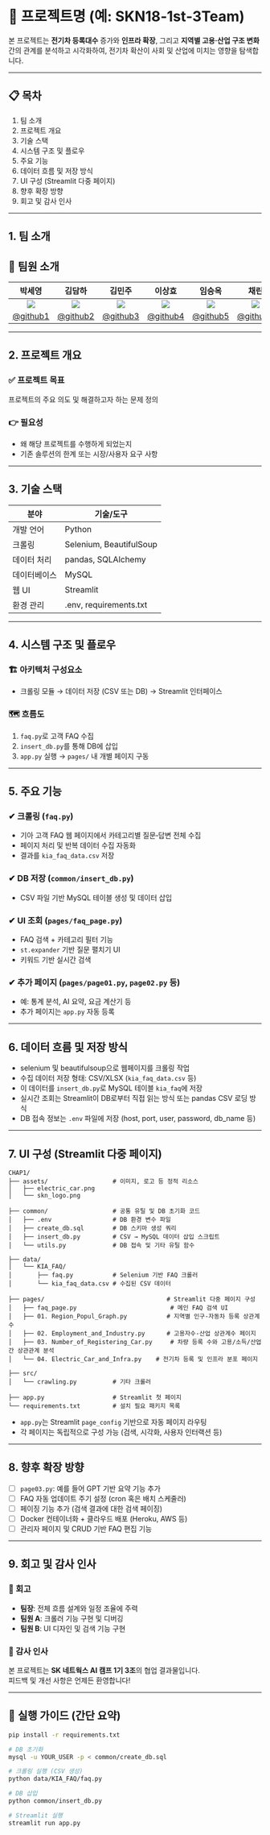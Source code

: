 # 🚀 프로젝트명 (예: SKN18‑1st‑3Team)

본 프로젝트는 **전기차 등록대수** 증가와 **인프라 확장**, 그리고 **지역별 고용·산업 구조 변화** 간의 관계를 분석하고 시각화하여, 전기차 확산이 사회 및 산업에 미치는 영향을 탐색합니다.

---

## 📋 목차

1. 팀 소개  
2. 프로젝트 개요  
3. 기술 스택  
4. 시스템 구조 및 플로우  
5. 주요 기능  
6. 데이터 흐름 및 저장 방식  
7. UI 구성 (Streamlit 다중 페이지)  
8. 향후 확장 방향  
9. 회고 및 감사 인사  

---

## 1. 팀 소개

## 👥 팀원 소개

| **박세영** | **김담하** | **김민주** | **이상효** | **임승옥** | **채린** |
|:--:|:--:|:--:|:--:|:--:|:--:|
| ![](assets/park.png) | ![](assets/kim_dh.png) | ![](assets/kim_mj.png) | ![](assets/lee_sh.png) | ![](assets/lim_so.png) | ![](assets/chae.png) |
| [@github1](https://github.com/github1) | [@github2](https://github.com/github2) | [@github3](https://github.com/github3) | [@github4](https://github.com/github4) | [@github5](https://github.com/github5) | [@github6](https://github.com/github6) |




---

## 2. 프로젝트 개요

### ✅ 프로젝트 목표  
프로젝트의 주요 의도 및 해결하고자 하는 문제 정의

### 👉 필요성  
- 왜 해당 프로젝트를 수행하게 되었는지  
- 기존 솔루션의 한계 또는 시장/사용자 요구 사항

---

## 3. 기술 스택

| 분야      | 기술/도구                                                     |
|-----------|---------------------------------------------------------------|
| 개발 언어 | Python                                                        |
| 크롤링    | Selenium, BeautifulSoup                                       |
| 데이터 처리 | pandas, SQLAlchemy                                           |
| 데이터베이스 | MySQL                                           |
| 웹 UI     | Streamlit                                 |
| 환경 관리   | .env, requirements.txt                           |

---

## 4. 시스템 구조 및 플로우

### 🏗 아키텍처 구성요소
- 크롤링 모듈 → 데이터 저장 (CSV 또는 DB) → Streamlit 인터페이스

### 🗺 흐름도
1. `faq.py`로 고객 FAQ 수집  
2. `insert_db.py`를 통해 DB에 삽입  
3. `app.py` 실행 → `pages/` 내 개별 페이지 구동  

---

## 5. 주요 기능

### ✔ 크롤링 (`faq.py`)
- 기아 고객 FAQ 웹 페이지에서 카테고리별 질문‑답변 전체 수집
- 페이지 처리 및 반복 데이터 수집 자동화  
- 결과를 `kia_faq_data.csv` 저장

### ✔ DB 저장 (`common/insert_db.py`)
- CSV 파일 기반 MySQL 테이블 생성 및 데이터 삽입

### ✔ UI 조회 (`pages/faq_page.py`)
- FAQ 검색 + 카테고리 필터 기능  
- `st.expander` 기반 질문 펼치기 UI  
- 키워드 기반 실시간 검색

### ✔ 추가 페이지 (`pages/page01.py`, `page02.py` 등)
- 예: 통계 분석, AI 요약, 요금 계산기 등  
- 추가 페이지는 `app.py` 자동 등록

---

## 6. 데이터 흐름 및 저장 방식

- selenium 및 beautifulsoup으로 웹페이지를 크롤링 작업
- 수집 데이터 저장 형태: CSV/XLSX (`kia_faq_data.csv` 등)  
- 이 데이터를 `insert_db.py`로 MySQL 테이블 `kia_faq`에 저장  
- 실시간 조회는 Streamlit이 DB로부터 직접 읽는 방식 또는 pandas CSV 로딩 방식  
- DB 접속 정보는 `.env` 파일에 저장 (host, port, user, password, db_name 등)

---

## 7. UI 구성 (Streamlit 다중 페이지)

```text
CHAP1/
├── assets/                  # 이미지, 로고 등 정적 리소스
│   ├── electric_car.png
│   └── skn_logo.png

├── common/                  # 공통 유틸 및 DB 초기화 코드
│   ├── .env                 # DB 환경 변수 파일
│   ├── create_db.sql        # DB 스키마 생성 쿼리
│   ├── insert_db.py         # CSV → MySQL 데이터 삽입 스크립트
│   └── utils.py             # DB 접속 및 기타 유틸 함수

├── data/
│   └── KIA_FAQ/            
│       ├── faq.py           # Selenium 기반 FAQ 크롤러
│       └── kia_faq_data.csv # 수집된 CSV 데이터

├── pages/                                  # Streamlit 다중 페이지 구성
│   ├── faq_page.py                          # 메인 FAQ 검색 UI
│   ├── 01. Region_Popul_Graph.py           # 지역별 인구-자동차 등록 상관계수
│   ├── 02. Employment_and_Industry.py      # 고용자수-산업 상관계수 페이지
│   ├── 03. Number_of_Registering_Car.py     # 차량 등록 수와 고용/소득/산업 간 상관관계 분석  
│   └── 04. Electric_Car_and_Infra.py    # 전기차 등록 및 인프라 분포 페이지

├── src/
│   └── crawling.py          # 기타 크롤러

├── app.py                   # Streamlit 첫 페이지
└── requirements.txt         # 설치 필요 패키지 목록

```

- `app.py`는 Streamlit `page_config` 기반으로 자동 페이지 라우팅  
- 각 페이지는 독립적으로 구성 가능 (검색, 시각화, 사용자 인터랙션 등)

---

## 8. 향후 확장 방향

- [ ] `page03.py`: 예를 들어 GPT 기반 요약 기능 추가  
- [ ] FAQ 자동 업데이트 주기 설정 (cron 혹은 배치 스케줄러)  
- [ ] 페이징 기능 추가 (검색 결과에 대한 검색 페이징)  
- [ ] Docker 컨테이너화 + 클라우드 배포 (Heroku, AWS 등)  
- [ ] 관리자 페이지 및 CRUD 기반 FAQ 편집 기능

---

## 9. 회고 및 감사 인사

### 🙏 회고
- **팀장**: 전체 흐름 설계와 일정 조율에 주력  
- **팀원 A**: 크롤러 기능 구현 및 디버깅  
- **팀원 B**: UI 디자인 및 검색 기능 구현  

### 💌 감사 인사  
본 프로젝트는 **SK 네트웍스 AI 캠프 1기 3조**의 협업 결과물입니다.  
피드백 및 개선 사항은 언제든 환영합니다!

---

## 📌 실행 가이드 (간단 요약)

```bash
pip install -r requirements.txt

# DB 초기화
mysql -u YOUR_USER -p < common/create_db.sql

# 크롤링 실행 (CSV 생성)
python data/KIA_FAQ/faq.py

# DB 삽입
python common/insert_db.py

# Streamlit 실행
streamlit run app.py
```